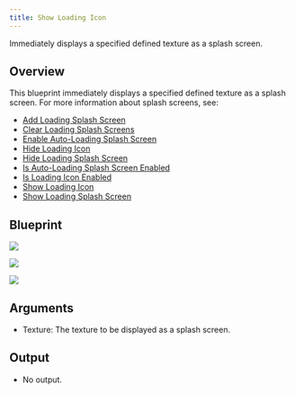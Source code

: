 ```yaml
---
title: Show Loading Icon
---
```


Immediately displays a specified defined texture as a splash screen.

## Overview

This blueprint immediately displays a specified defined texture as a splash screen. For more information about splash screens, see:

* [Add Loading Splash Screen](/documentation/unreal/latest/concepts/unreal-blueprints-add-loading-splash-screen/ "Adds a splash screen with parameters to the application.")
* [Clear Loading Splash Screens](/documentation/unreal/latest/concepts/unreal-blueprints-clear-loading-splash-screen/ "Removes all splash screens from the application.")
* [Enable Auto-Loading Splash Screen](/documentation/unreal/latest/concepts/unreal-blueprints-enable-auto-loading-splash-screen/ "Enables/disables the splash screen to be automatically shown when loading a new level.")
* [Hide Loading Icon](/documentation/unreal/latest/concepts/unreal-blueprints-hide-loading-icon/)
* [Hide Loading Splash Screen](/documentation/unreal/latest/concepts/unreal-blueprints-hide-loading-splash-screen/)
* [Is Auto-Loading Splash Screen Enabled](/documentation/unreal/latest/concepts/unreal-blueprints-is-auto-loading-splash-screen-enabled/ "Determines whether or not splash screens are automatically displayed when the user transitions to a new level.")
* [Is Loading Icon Enabled](/documentation/unreal/latest/concepts/unreal-blueprints-is-loading-icon-enabled/)
* [Show Loading Icon](/documentation/unreal/latest/concepts/unreal-blueprints-show-loading-icon/ "Immediately displays a specified defined texture as a splash screen.")
* [Show Loading Splash Screen](/documentation/unreal/latest/concepts/unreal-blueprints-show-loading-splash-screen/ "Immediately displays the currently defined splash screen.")


## Blueprint

![](/images/documentationunreallatestconceptsunreal-blueprints-show-loading-icon-0.png)

![](/images/documentationunreallatestconceptsunreal-blueprints-show-loading-icon-1.png)

![](/images/documentationunreallatestconceptsunreal-blueprints-show-loading-icon-2.png)

## Arguments

* Texture: The texture to be displayed as a splash screen.


## Output

* No output.

